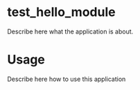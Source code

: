 test_hello_module
=================

Describe here what the application is about.

Usage
=====

Describe here how to use this application
